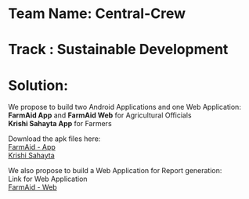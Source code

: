 # Team Name: Central-Crew
# Track : Sustainable Development
# Solution:

We propose to build two Android Applications and one Web Application:
  </br>
**FarmAid App** and **FarmAid Web** for Agricultural Officials
  </br>
**Krishi Sahayta App** for Farmers

Download the apk files here:
  </br>
  [FarmAid - App](link)
  </br>
  [Krishi Sahayta](link)

We also propose to build a Web Application for Report generation:
  </br>
  Link for Web Application
  </br>
  [FarmAid - Web](link)

